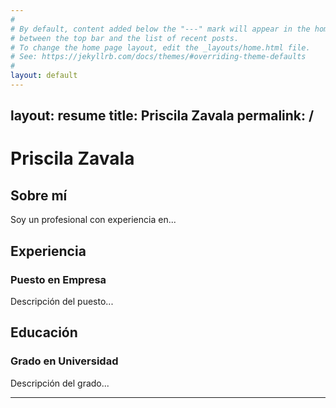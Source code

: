 ```yaml
---
#
# By default, content added below the "---" mark will appear in the home page
# between the top bar and the list of recent posts.
# To change the home page layout, edit the _layouts/home.html file.
# See: https://jekyllrb.com/docs/themes/#overriding-theme-defaults
#
layout: default
---
```

layout: resume
title: Priscila Zavala
permalink: /
---

# Priscila Zavala

## Sobre mí

Soy un profesional con experiencia en...

## Experiencia

### Puesto en Empresa

Descripción del puesto...

## Educación

### Grado en Universidad

Descripción del grado...

---
